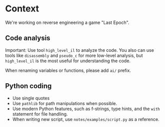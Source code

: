 
# Context

We're working on reverse engineering a game "Last Epoch".

## Code analysis

Important: Use tool `high_level_il` to analyze the code. You also can use tools like `disassembly` and `pseudo_c` for more low-level analysis, but `high_level_il` is the most useful for understanding the code.

When renaming variables or functions, please add `ai/` prefix.



## Python coding

* Use single quotes
* Use `pathlib` for path manipulations when possible.
* Use modern Python features, such as f-strings, type hints, and the `with` statement for file handling.
* When writing new script, use `notes/examples/script.py` as a reference.
